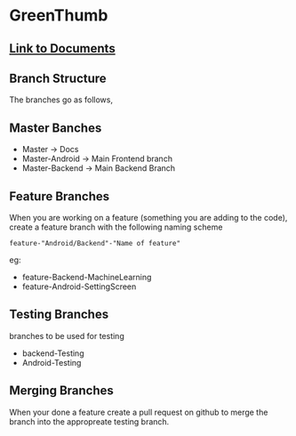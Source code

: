 # GreenThumb

## [Link to Documents](https://aarone314.github.io/CP317-Project-Green-Thumb/)

## Branch Structure

The branches go as follows,

## Master Banches

* Master -> Docs
* Master-Android -> Main Frontend branch
* Master-Backend -> Main Backend Branch

## Feature Branches

When you are working on a feature (something you are adding to the code), create a feature branch with the following naming scheme

`feature-"Android/Backend"-"Name of feature"`

eg:
 * feature-Backend-MachineLearning
 * feature-Android-SettingScreen
   
## Testing Branches

branches to be used for testing

* backend-Testing
* Android-Testing

## Merging Branches

When your done a feature create a pull request on github to merge the branch into the appropreate testing branch.
